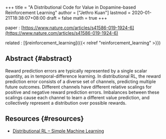 +++
title = "A Distributional Code for Value in Dopamine-based Reinforcement Learning"
author = ["Jethro Kuan"]
lastmod = 2020-01-21T18:38:07+08:00
draft = false
math = true
+++

paper
: [https://www.nature.com/articles/s41586-019-1924-6](https://www.nature.com/articles/s41586-019-1924-6)

related
: [§reinforcement\_learning]({{< relref "reinforcement_learning" >}})


## Abstract {#abstract}

Reward prediction errors are typically represented by a single scalar
quantity, as in temporal-difference learning. In distributional RL,
the reward prediction error consists of a diverse set of channels,
predicting multiple future outcomes. Different channels have different
relative scalings for positive and negative reward prediction errors.
Imbalances between these scalings cause each channel to learn a
different value prediction, and collectively represent a distribution
over possible rewards.


## Resources {#resources}

-   [Distributional RL – Simple Machine Learning](https://mtomassoli.github.io/2017/12/08/distributional%5Frl/)
